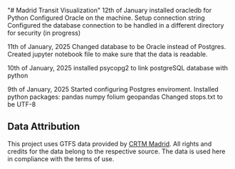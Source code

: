 "# Madrid Transit Visualization" 
12th of January
installed oracledb for Python
Configured Oracle on the machine. Setup connection string
Configured the database connection to be handled in a different directory for security (in progress)

11th of January, 2025
Changed database to be Oracle instead of Postgres.
Created jupyter notebook file to make sure that the data is readable. 

10th of January, 2025
installed psycopg2 to link postgreSQL database with python


9th of January, 2025
Started configuring Postgres enviroment. 
Installed python packages: pandas numpy folium geopandas
Changed stops.txt to be UTF-8

## Data Attribution
This project uses GTFS data provided by [CRTM Madrid](https://www.crtm.es/). All rights and credits for the data belong to the respective source. The data is used here in compliance with the terms of use.
